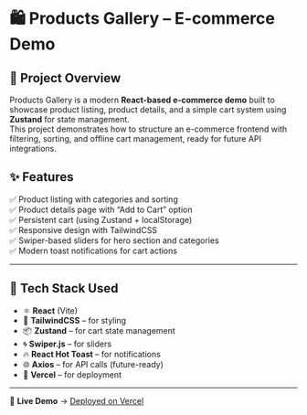 # 🛍️ Products Gallery – E-commerce Demo

## 📝 Project Overview
Products Gallery is a modern **React-based e-commerce demo** built to showcase product listing, product details, and a simple cart system using **Zustand** for state management.  
This project demonstrates how to structure an e-commerce frontend with filtering, sorting, and offline cart management, ready for future API integrations.  

## ✨ Features
✅ Product listing with categories and sorting  
✅ Product details page with “Add to Cart” option  
✅ Persistent cart (using Zustand + localStorage)  
✅ Responsive design with TailwindCSS  
✅ Swiper-based sliders for hero section and categories  
✅ Modern toast notifications for cart actions    

---

## 🧱 Tech Stack Used
- ⚛ **React** (Vite)
- 🎨 **TailwindCSS** – for styling
- 📦 **Zustand** – for cart state management
- 🌀 **Swiper.js** – for sliders
- 🔥 **React Hot Toast** – for notifications
- 🌐 **Axios** – for API calls (future-ready)
- 🚀 **Vercel** – for deployment

---

📌 **Live Demo** → [Deployed on Vercel](https://pgallery-ecomm-demo.vercel.app/)



